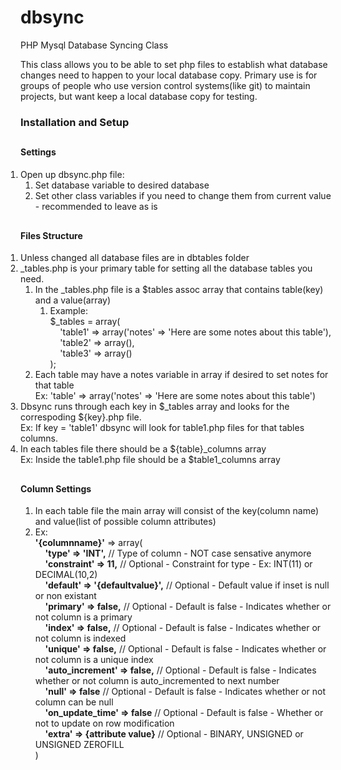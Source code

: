dbsync
======

PHP Mysql Database Syncing Class

This class allows you to be able to set php files to establish what database changes need to happen to your local database copy. 
Primary use is for groups of people who use version control systems(like git) to maintain projects, 
but want keep a local database copy for testing.

<div id="setup">
	<h3 style="padding: 0 0 10px 0;">Installation and Setup</h3>
	<h4>Settings</h4>
	<ol style="padding: 0 0 10px 0;">
		<li>Open up dbsync.php file:
			<ol>
    			<li>Set database variable to desired database</li>
    			<li>Set other class variables if you need to change them from current value - recommended to leave as is</li>
			</ol>
		</li>
	</ol>
	<h4>Files Structure</h4>
	<ol style="padding: 0 0 10px 0;">
		<li>Unless changed all database files are in dbtables folder</li>
		<li>_tables.php is your primary table for setting all the database tables you need.
			<ol>
				<li>In the _tables.php file is a $tables assoc array that contains table(key) and a value(array)
					<ol>
						<li>
							Example:<br />
							$_tables = array(<br />
							&nbsp;&nbsp;&nbsp;&nbsp;'table1' => array('notes' => 'Here are some notes about this table'),<br />
							&nbsp;&nbsp;&nbsp;&nbsp;'table2' => array(),<br />
							&nbsp;&nbsp;&nbsp;&nbsp;'table3' => array()<br />
							);
						</li>
					</ol>
				</li>
    			<li>
    				Each table may have a notes variable in array if desired to set notes for that table<br />
    				Ex: 'table' => array('notes' => 'Here are some notes about this table')
    			</li>
    		</ol>
		</li>
		<li>
			Dbsync runs through each key in $_tables array and looks for the correspoding ${key}.php file.<br />
			Ex: If key = 'table1' dbsync will look for table1.php files for that tables columns.
		</li>
		<li>
			In each tables file there should be a ${table}_columns array<br />
			Ex: Inside the table1.php file should be a $table1_columns array
		</li>
	</ol>
	<h4>Column Settings</h4>
	<ol>
		<li>In each table file the main array will consist of the key(column name) and value(list of possible column attributes)</li>
		<li>Ex:<br />
			<strong>'{columnname}'</strong> => array(<br />
			&nbsp;&nbsp;&nbsp;&nbsp;<strong>'type' => 'INT',</strong> // Type of column - NOT case sensative anymore<br />
			&nbsp;&nbsp;&nbsp;&nbsp;<strong>'constraint' => 11,</strong> // Optional - Constraint for type - Ex: INT(11) or DECIMAL(10,2)<br />
			&nbsp;&nbsp;&nbsp;&nbsp;<strong>'default' => '{defaultvalue}',</strong> // Optional - Default value if inset is null or non existant<br />
			&nbsp;&nbsp;&nbsp;&nbsp;<strong>'primary' => false,</strong> // Optional - Default is false - Indicates whether or not column is a primary<br />
			&nbsp;&nbsp;&nbsp;&nbsp;<strong>'index' => false,</strong> // Optional - Default is false - Indicates whether or not column is indexed<br />
			&nbsp;&nbsp;&nbsp;&nbsp;<strong>'unique' => false,</strong> // Optional - Default is false - Indicates whether or not column is a unique index<br />
			&nbsp;&nbsp;&nbsp;&nbsp;<strong>'auto_increment' => false,</strong> // Optional - Default is false - Indicates whether or not column is auto_incremented to next number<br />
			&nbsp;&nbsp;&nbsp;&nbsp;<strong>'null' => false</strong> // Optional - Default is false - Indicates whether or not column can be null<br />
			&nbsp;&nbsp;&nbsp;&nbsp;<strong>'on_update_time' => false</strong> // Optional - Default is false - Whether or not to update on row modification<br />
			&nbsp;&nbsp;&nbsp;&nbsp;<strong>'extra' => {attribute value}</strong> // Optional - BINARY, UNSIGNED or UNSIGNED ZEROFILL<br />
			)
		</li>
	</ol>
</div>